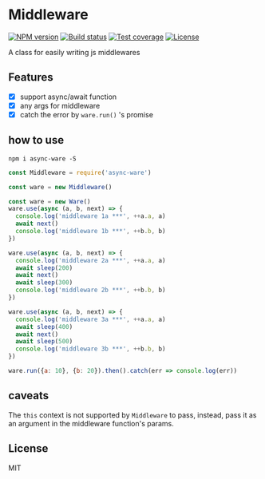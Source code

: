 # Middleware

[![NPM version][npm-image]][npm-url]
[![Build status][travis-image]][travis-url]
[![Test coverage][codecov-image]][codecov-url]
[![License][license-image]][license-url]

A class for easily writing js middlewares

## Features

- [x] support async/await function
- [x] any args for middleware
- [x] catch the error by `ware.run()` 's promise

## how to use

```
npm i async-ware -S
```

```js
const Middleware = require('async-ware')

const ware = new Middleware()

const ware = new Ware()
ware.use(async (a, b, next) => {
  console.log('middleware 1a ***', ++a.a, a)
  await next()
  console.log('middleware 1b ***', ++b.b, b)
})

ware.use(async (a, b, next) => {
  console.log('middleware 2a ***', ++a.a, a)
  await sleep(200)
  await next()
  await sleep(300)
  console.log('middleware 2b ***', ++b.b, b)
})

ware.use(async (a, b, next) => {
  console.log('middleware 3a ***', ++a.a, a)
  await sleep(400)
  await next()
  await sleep(500)
  console.log('middleware 3b ***', ++b.b, b)
})

ware.run({a: 10}, {b: 20}).then().catch(err => console.log(err))
```

## caveats

The `this` context is not supported by `Middleware` to pass, instead, pass it as an argument in the middleware function's params.

## License

  MIT

[npm-image]: https://img.shields.io/npm/v/async-ware.svg?style=flat-square
[npm-url]: https://npmjs.org/package/async-ware
[travis-image]: https://travis-ci.org/xiekw2010/async-ware.svg?branch=master
[travis-url]: https://travis-ci.org/xiekw2010/async-ware
[codecov-image]: https://codecov.io/gh/xiekw2010/async-ware/branch/master/graph/badge.svg
[codecov-url]: https://codecov.io/gh/xiekw2010/async-ware
[license-image]: http://img.shields.io/npm/l/async-ware.svg?style=flat-square
[license-url]: LICENSE
